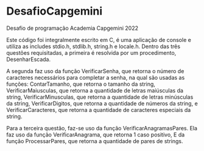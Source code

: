 # DesafioCapgemini
Desafio de programação Academia Capgemini 2022

Este código foi integralmente escrito em C, é uma aplicação de console e utiliza as includes stdio.h, stdlib.h, string.h e locale.h.
Dentro das três questões requisitadas, a primeira é resolvida por um procedimento, DesenharEscada. 

A segunda faz uso da função VerificarSenha, que retorna o número de caracteres necessários para completar a senha, na qual são usadas as funções: 
ContarTamanho, que retorna o tamanho da string, 
VerificarMaiusculas, que retorna a quantidade de letras maiúsculas da string, 
VerificarMinusculas, que retorna a quantidade de letras minúsculas da string, 
VerificarDigitos, que retorna a quantidade de números da string,
e VerificarCaracteres, que retorna a quantidade de caracteres especiais da string.

Para a terceira questão, faz-se uso da função VerificarAnagramasPares.
Ela faz uso da função VerificarAnagrama, que retorna 1 caso positivo,
E da função ProcessarPares, que retorna a quantidade de pares de strings.
